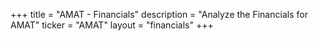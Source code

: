 +++
title = "AMAT - Financials"
description = "Analyze the Financials for AMAT"
ticker = "AMAT"
layout = "financials"
+++

